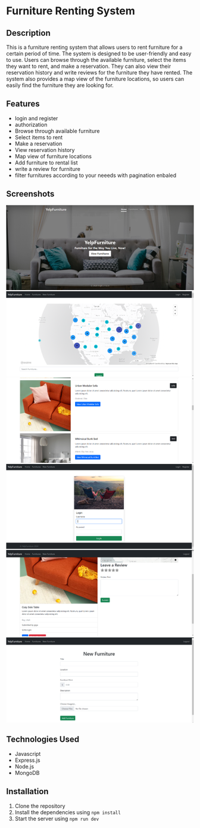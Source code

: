 # Furniture Renting System

## Description

This is a furniture renting system that allows users to rent furniture for a certain period of time. The system is designed to be user-friendly and easy to use. Users can browse through the available furniture, select the items they want to rent, and make a reservation. They can also view their reservation history and write reviews for the furniture they have rented. The system also provides a map view of the furniture locations, so users can easily find the furniture they are looking for.

## Features

- login and register
- authorization
- Browse through available furniture
- Select items to rent
- Make a reservation
- View reservation history
- Map view of furniture locations
- Add furniture to rental list
- write a review for furniture
- filter furnitures according to your neeeds with pagination enbaled

## Screenshots

![alt text](image.png)
![alt text](image-1.png)
![alt text](image-2.png)
![alt text](image-3.png)
![alt text](image-4.png)
![alt text](image-5.png)

## Technologies Used

- Javascript
- Express.js
- Node.js
- MongoDB

## Installation

1. Clone the repository
2. Install the dependencies using `npm install`
3. Start the server using `npm run dev`

